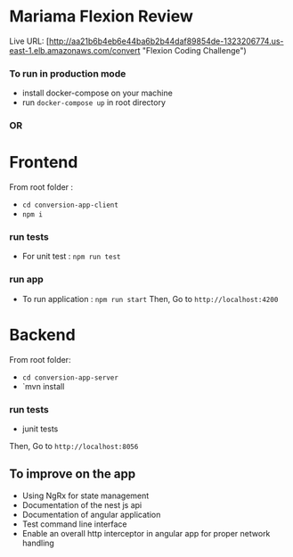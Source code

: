 # Mariama Flexion Review

Live URL: [http://aa21b6b4eb6e44ba6b2b44daf89854de-1323206774.us-east-1.elb.amazonaws.com/convert "Flexion Coding Challenge")

### To run in production mode
* install docker-compose on your machine
* run `docker-compose up` in root directory


### OR

# Frontend
From root folder  :
* `cd conversion-app-client`
* `npm i`
### run tests
* For unit test : `npm run test`
### run app 
* To run application : `npm run start`
Then,
Go to `http://localhost:4200`


# Backend
From root folder:
* `cd conversion-app-server`
* `mvn install
### run tests
* junit tests

Then,
Go to `http://localhost:8056`


## To improve on the app

* Using NgRx for state management 
* Documentation of the nest js api
* Documentation of angular application
* Test command line interface
* Enable an overall http interceptor in angular app for proper network handling


